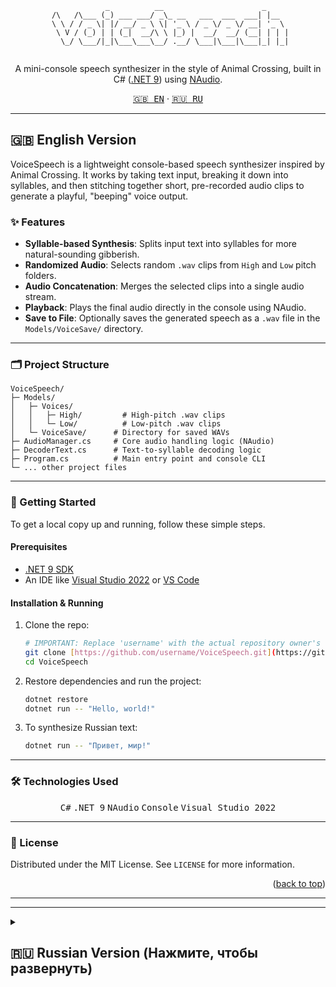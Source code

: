 <!-- Hero Section -->
<div align="center">

```
             _          __                      _     
 /\   /\___ (_) ___ ___/ _\_ __   ___  ___  ___| |__  
 \ \ / / _ \| |/ __/ _ \ \| '_ \ / _ \/ _ \/ __| '_ \ 
  \ V / (_) | | (_|  __/\ \ |_) |  __/  __/ (__| | | |
   \_/ \___/|_|\___\___\__/ .__/ \___|\___|\___|_| |_|
                                                        
```

</div>

<p align="center">
  A mini-console speech synthesizer in the style of Animal Crossing, built in C# (<a href="https://dotnet.microsoft.com/en-us/">.NET 9</a>) using <a href="https://github.com/naudio/NAudio">NAudio</a>.
</p>

<p align="center">
  <a href="#english-version"><kbd>🇬🇧 EN</kbd></a>
  ·
  <a href="#russian-version"><kbd>🇷🇺 RU</kbd></a>
</p>

---

<h2 id="english-version">🇬🇧 English Version</h2>

VoiceSpeech is a lightweight console-based speech synthesizer inspired by Animal Crossing. It works by taking text input, breaking it down into syllables, and then stitching together short, pre-recorded audio clips to generate a playful, "beeping" voice output.

### ✨ Features

* **Syllable-based Synthesis**: Splits input text into syllables for more natural-sounding gibberish.
* **Randomized Audio**: Selects random `.wav` clips from `High` and `Low` pitch folders.
* **Audio Concatenation**: Merges the selected clips into a single audio stream.
* **Playback**: Plays the final audio directly in the console using NAudio.
* **Save to File**: Optionally saves the generated speech as a `.wav` file in the `Models/VoiceSave/` directory.

---

### 🗂 Project Structure

```text
VoiceSpeech/
├─ Models/
│   ├─ Voices/
│   │   ├─ High/         # High-pitch .wav clips
│   │   └─ Low/          # Low-pitch .wav clips
│   └─ VoiceSave/      # Directory for saved WAVs
├─ AudioManager.cs     # Core audio handling logic (NAudio)
├─ DecoderText.cs      # Text-to-syllable decoding logic
├─ Program.cs          # Main entry point and console CLI
└─ ... other project files
```

---

### 🚀 Getting Started

To get a local copy up and running, follow these simple steps.

#### Prerequisites

* [.NET 9 SDK](https://dotnet.microsoft.com/en-us/download/dotnet/9.0)
* An IDE like [Visual Studio 2022](https://visualstudio.microsoft.com/) or [VS Code](https://code.visualstudio.com/)

#### Installation & Running

1.  Clone the repo:
    ```bash
    # IMPORTANT: Replace 'username' with the actual repository owner's username
    git clone [https://github.com/username/VoiceSpeech.git](https://github.com/username/VoiceSpeech.git)
    cd VoiceSpeech
    ```
2.  Restore dependencies and run the project:
    ```bash
    dotnet restore
    dotnet run -- "Hello, world!"
    ```
3.  To synthesize Russian text:
    ```bash
    dotnet run -- "Привет, мир!"
    ```

---

### 🛠️ Technologies Used

<p align="center">
  <kbd>C#</kbd>
  <kbd>.NET 9</kbd>
  <kbd>NAudio</kbd>
  <kbd>Console</kbd>
  <kbd>Visual Studio 2022</kbd>
</p>

---

### 📄 License

Distributed under the MIT License. See `LICENSE` for more information.

<p align="right">(<a href="#top">back to top</a>)</p>

---
---

<details>
<summary><h2 id="russian-version">🇷🇺 Russian Version (Нажмите, чтобы развернуть)</h2></summary>

VoiceSpeech — это консольный синтезатор речи в духе Animal Crossing. Он принимает на вход текст, разбивает его на слоги, а затем "озвучивает", склеивая короткие аудио-фрагменты для создания характерного игрового голоса.

### ✨ Функционал

* **Синтез на основе слогов**: Разбивает входной текст на слоги для более естественного звучания.
* **Случайные звуки**: Выбирает случайные `.wav` файлы из папок с высокими (`High`) и низкими (`Low`) звуками.
* **Объединение аудио**: Склеивает выбранные клипы в единый аудиопоток.
* **Воспроизведение**: Проигрывает итоговый звук прямо в консоли с помощью библиотеки NAudio.
* **Сохранение в файл**: Позволяет сохранить результат в виде `.wav` файла в директорию `Models/VoiceSave/`.

---

### 🗂 Структура проекта

```text
VoiceSpeech/
├─ Models/
│   ├─ Voices/
│   │   ├─ High/         # .wav файлы с высоким тоном
│   │   └─ Low/          # .wav файлы с низким тоном
│   └─ VoiceSave/      # Папка для сохраненных WAV-файлов
├─ AudioManager.cs     # Логика по работе с аудио (NAudio)
├─ DecoderText.cs      # Логика для разделения текста на слоги
├─ Program.cs          # Точка входа и интерфейс командной строки
└─ ... другие файлы проекта
```

---

### 🚀 Установка и запуск

Следуйте этим шагам, чтобы запустить проект локально.

#### Требования

* [.NET 9 SDK](https://dotnet.microsoft.com/en-us/download/dotnet/9.0)
* Среда разработки, например [Visual Studio 2022](https://visualstudio.microsoft.com/) или [VS Code](https://code.visualstudio.com/)

#### Установка и запуск

1.  Клонируйте репозиторий:
    ```bash
    # ВАЖНО: Замените 'username' на имя пользователя владельца репозитория
    git clone [https://github.com/username/VoiceSpeech.git](https://github.com/username/VoiceSpeech.git)
    cd VoiceSpeech
    ```
2.  Восстановите зависимости и запустите проект:
    ```bash
    dotnet restore
    dotnet run -- "Привет, мир!"
    ```
3.  Для синтеза английской речи:
    ```bash
    dotnet run -- "Hello, world!"
    ```

---

### 🛠️ Используемые технологии

<p align="center">
  <kbd>C#</kbd>
  <kbd>.NET 9</kbd>
  <kbd>NAudio</kbd>
  <kbd>Console</kbd>
  <kbd>Visual Studio 2022</kbd>
</p>

---

### 📄 Лицензия

Проект распространяется по лицензии MIT. Подробности в файле `LICENSE`.

<p align="right">(<a href="#top">наверх</a>)</p>

</details>
